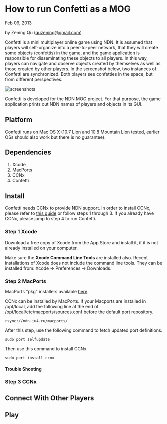 # How to run Confetti as a MOG

Feb 09, 2013

by Zening Qu (quzening@gmail.com)

Confetti is a mini multiplayer online game using NDN. It is assumed that players will self-organize into a peer-to-peer network, that they will create some objects (confettis) in the game, and the game application is responsible for disseminating these objects to all players. In this way, players can navigate and observe objects created by themselves as well as those created by other players. In the screenshot below, two instances of Confetti are synchronized. Both players see confetties in the space, but from different perspectives.

![screenshots](http://quzening.com/wp-content/uploads/confetti%E5%89%AF%E6%9C%AC.png)

Confetti is developed for the NDN MOG project. For that purpose, the game application prints out NDN names of players and objects in its GUI.

## Platform

Confetti runs on Mac OS X (10.7 Lion and 10.8 Mountain Lion tested, earlier OSs should also work but there is no guarantee).

## Dependencies

1. Xcode
2. MacPorts
3. CCNx
4. Confetti

## Install

Confetti needs CCNx to provide NDN support. In order to install CCNx, please refer to [this guide](http://irl.cs.ucla.edu/autoconf/client.html) or follow steps 1 through 3. If you already have CCNx, please jump to step 4 to run Confetti.

### Step 1 Xcode

Download a free copy of Xcode from the App Store and install it, if it is not already installed on your computer.

Make sure the **Xcode Command Line Tools** are installed also. Recent installations of Xcode does not include the command line tools. They can be installed from: Xcode -> Preferences -> Downloads. 

### Step 2 MacPorts

MacPorts "pkg" installers available [here](http://www.macports.org/install.php). 

CCNx can be installed by MacPorts. If your Macports are installed in /opt/local, add the following line at the end of /opt/local/etc/macports/sources.conf before the default port repository.

	rsync://ndn.iu4.ru/macports/

After this step, use the following command to fetch updated port definitions.

	sudo port selfupdate

Then use this command to install CCNx.
	
	sudo port install ccnx

#### Trouble Shooting

### Step 3 CCNx


## Connect With Other Players

## Play

